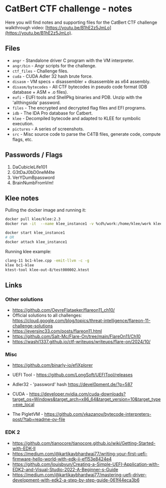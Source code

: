 # CatBert CTF challenge - notes

Here you will find notes and supporting files for the CatBert CTF challenge walkthrough video: [https://youtu.be/B1hE2z5JmLo](https://youtu.be/B1hE2z5JmLo).

## Files

- `angr` - Standalone driver C program with the VM interpreter.
- `angr/bin` - Angr scripts for the challenge.
- `ctf_files` - Challenge files.
- `cuda` - CUDA Adler 32 hash brute force.
- `disasm` - VM specs + disassembler + disassemble as x64 assembly.
- `disasm/bytecodes` - All CTF bytecodes in pseudo code format (IDB database + ASM + .o files).
- `eufi` - EUFI tools and ShellPkg binaries and PDB. Unzip with the 'allthingsida' password.
- `files` - The encrypted and decrypted flag files and EFI programs.
- `idb` - The IDA Pro database for Catbert.
- `klee` - Decompiled bytecode and adapted to KLEE for symbolic execution.
- `pictures` - A series of screenshots.
- `src` - Misc source code to parse the C4TB files, generate code, compute flags, etc.

## Passwords / Flags

1. DaCubicleLife101
2. G3tDaJ0bD0neM4te
3. VerYDumBpassword
4. BrainNumbFromVm!

## Klee notes

Pulling the docker image and running it:

```bash
docker pull klee/klee:2.3
docker run -it  --name klee_instance1 -v %cd%/work:/home/klee/work klee/klee:2.3

docker start klee_instance1
# OR
docker attach klee_instance1
```

Running klee example:
```bash
clang-11 bc1-klee.cpp -emit-llvm -c -g
klee bc1-klee
ktest-tool klee-out-8/test000002.ktest
```

## Links

### Other solutions

- https://github.com/OevreFlataeker/flareon11_ch10/
- Official solutions to all challenges: https://cloud.google.com/blog/topics/threat-intelligence/flareon-11-challenge-solutions
- https://eversinc33.com/posts/flareon11.html
- https://github.com/Salt-Mc/Flare-On/tree/main/FlareOn11/Ch10
- https://washi1337.github.io/ctf-writeups/writeups/flare-on/2024/10/


### Misc

- https://github.com/binarly-io/efiXplorer

- UEFI Tool - https://github.com/LongSoft/UEFITool/releases
- Adler32 - 'password' hash https://devel0pment.de/?p=587
- CUDA - https://developer.nvidia.com/cuda-downloads?target_os=Windows&target_arch=x86_64&target_version=10&target_type=exe_local
- The PigletVM - https://github.com/vkazanov/bytecode-interpreters-post/?tab=readme-ov-file

### EDK 2

- https://github.com/tianocore/tianocore.github.io/wiki/Getting-Started-with-EDK-II
- https://medium.com/@kartikaybhardwaj77/writing-your-first-uefi-firmware-hello-world-with-edk-ii-ef153e8424e4
- https://github.com/louisbyun/Creating-a-Simple-UEFI-Application-with-EDK2-and-Visual-Studio-2022-A-Beginner-s-Guide
- https://medium.com/@kartikaybhardwaj77/mastering-uefi-driver-development-with-edk2-a-step-by-step-guide-061f44eca3b6

